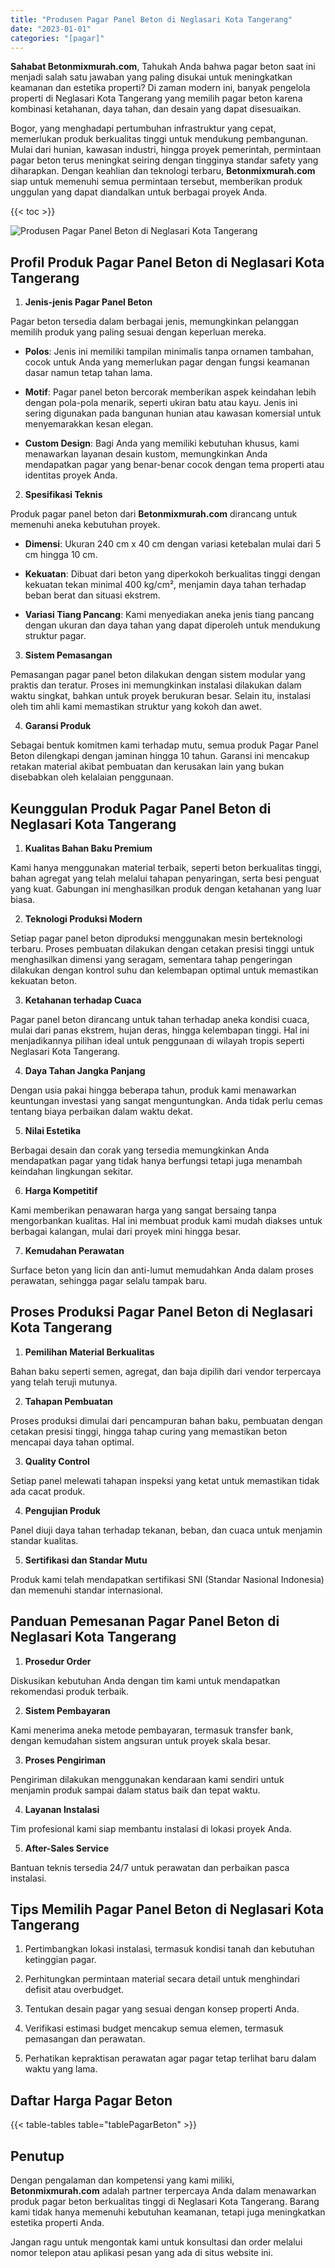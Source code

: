 ```yaml
---
title: "Produsen Pagar Panel Beton di Neglasari Kota Tangerang"
date: "2023-01-01"
categories: "[pagar]"
---
```


**Sahabat Betonmixmurah.com**, Tahukah Anda bahwa pagar beton saat ini menjadi salah satu jawaban yang paling disukai untuk meningkatkan keamanan dan estetika properti? Di zaman modern ini, banyak pengelola properti di Neglasari Kota Tangerang yang memilih pagar beton karena kombinasi ketahanan, daya tahan, dan desain yang dapat disesuaikan.  

Bogor, yang menghadapi pertumbuhan infrastruktur yang cepat, memerlukan produk berkualitas tinggi untuk mendukung pembangunan. Mulai dari hunian, kawasan industri, hingga proyek pemerintah, permintaan pagar beton terus meningkat seiring dengan tingginya standar safety yang diharapkan. Dengan keahlian dan teknologi terbaru, **Betonmixmurah.com** siap untuk memenuhi semua permintaan tersebut, memberikan produk unggulan yang dapat diandalkan untuk berbagai proyek Anda.

{{< toc >}}

![Produsen Pagar Panel Beton di Neglasari Kota Tangerang](/images/pagar/pagar-beton-02.jpg)

## Profil Produk Pagar Panel Beton di Neglasari Kota Tangerang

1. **Jenis-jenis Pagar Panel Beton**  

Pagar beton tersedia dalam berbagai jenis, memungkinkan pelanggan memilih produk yang paling sesuai dengan keperluan mereka.  

- **Polos**: Jenis ini memiliki tampilan minimalis tanpa ornamen tambahan, cocok untuk Anda yang memerlukan pagar dengan fungsi keamanan dasar namun tetap tahan lama.  

- **Motif**: Pagar panel beton bercorak memberikan aspek keindahan lebih dengan pola-pola menarik, seperti ukiran batu atau kayu. Jenis ini sering digunakan pada bangunan hunian atau kawasan komersial untuk menyemarakkan kesan elegan.  

- **Custom Design**: Bagi Anda yang memiliki kebutuhan khusus, kami menawarkan layanan desain kustom, memungkinkan Anda mendapatkan pagar yang benar-benar cocok dengan tema properti atau identitas proyek Anda.  

2. **Spesifikasi Teknis**  

Produk pagar panel beton dari **Betonmixmurah.com** dirancang untuk memenuhi aneka kebutuhan proyek.  

- **Dimensi**: Ukuran 240 cm x 40 cm dengan variasi ketebalan mulai dari 5 cm hingga 10 cm.  

- **Kekuatan**: Dibuat dari beton yang diperkokoh berkualitas tinggi dengan kekuatan tekan minimal 400 kg/cm², menjamin daya tahan terhadap beban berat dan situasi ekstrem.  

- **Variasi Tiang Pancang**: Kami menyediakan aneka jenis tiang pancang dengan ukuran dan daya tahan yang dapat diperoleh untuk mendukung struktur pagar.  

3. **Sistem Pemasangan**  

Pemasangan pagar panel beton dilakukan dengan sistem modular yang praktis dan teratur. Proses ini memungkinkan instalasi dilakukan dalam waktu singkat, bahkan untuk proyek berukuran besar. Selain itu, instalasi oleh tim ahli kami memastikan struktur yang kokoh dan awet.  

4. **Garansi Produk**  

Sebagai bentuk komitmen kami terhadap mutu, semua produk Pagar Panel Beton dilengkapi dengan jaminan hingga 10 tahun. Garansi ini mencakup retakan material akibat pembuatan dan kerusakan lain yang bukan disebabkan oleh kelalaian penggunaan.

## Keunggulan Produk Pagar Panel Beton di Neglasari Kota Tangerang 

1. **Kualitas Bahan Baku Premium**  

Kami hanya menggunakan material terbaik, seperti beton berkualitas tinggi, bahan agregat yang telah melalui tahapan penyaringan, serta besi penguat yang kuat. Gabungan ini menghasilkan produk dengan ketahanan yang luar biasa.  

2. **Teknologi Produksi Modern**  

Setiap pagar panel beton diproduksi menggunakan mesin berteknologi terbaru. Proses pembuatan dilakukan dengan cetakan presisi tinggi untuk menghasilkan dimensi yang seragam, sementara tahap pengeringan dilakukan dengan kontrol suhu dan kelembapan optimal untuk memastikan kekuatan beton.  

3. **Ketahanan terhadap Cuaca**  

Pagar panel beton dirancang untuk tahan terhadap aneka kondisi cuaca, mulai dari panas ekstrem, hujan deras, hingga kelembapan tinggi. Hal ini menjadikannya pilihan ideal untuk penggunaan di wilayah tropis seperti Neglasari Kota Tangerang.  

4. **Daya Tahan Jangka Panjang**  

Dengan usia pakai hingga beberapa tahun, produk kami menawarkan keuntungan investasi yang sangat menguntungkan. Anda tidak perlu cemas tentang biaya perbaikan dalam waktu dekat.  

5. **Nilai Estetika**  

Berbagai desain dan corak yang tersedia memungkinkan Anda mendapatkan pagar yang tidak hanya berfungsi tetapi juga menambah keindahan lingkungan sekitar.  

6. **Harga Kompetitif**  

Kami memberikan penawaran harga yang sangat bersaing tanpa mengorbankan kualitas. Hal ini membuat produk kami mudah diakses untuk berbagai kalangan, mulai dari proyek mini hingga besar.  

7. **Kemudahan Perawatan**  

Surface beton yang licin dan anti-lumut memudahkan Anda dalam proses perawatan, sehingga pagar selalu tampak baru.

## Proses Produksi Pagar Panel Beton di Neglasari Kota Tangerang

1. **Pemilihan Material Berkualitas**  

Bahan baku seperti semen, agregat, dan baja dipilih dari vendor terpercaya yang telah teruji mutunya.

2. **Tahapan Pembuatan**  

Proses produksi dimulai dari pencampuran bahan baku, pembuatan dengan cetakan presisi tinggi, hingga tahap curing yang memastikan beton mencapai daya tahan optimal.

3. **Quality Control**  

Setiap panel melewati tahapan inspeksi yang ketat untuk memastikan tidak ada cacat produk.

4. **Pengujian Produk**  

Panel diuji daya tahan terhadap tekanan, beban, dan cuaca untuk menjamin standar kualitas.

5. **Sertifikasi dan Standar Mutu**  

Produk kami telah mendapatkan sertifikasi SNI (Standar Nasional Indonesia) dan memenuhi standar internasional.

## Panduan Pemesanan Pagar Panel Beton di Neglasari Kota Tangerang

1. **Prosedur Order**  

Diskusikan kebutuhan Anda dengan tim kami untuk mendapatkan rekomendasi produk terbaik.

2. **Sistem Pembayaran**  

Kami menerima aneka metode pembayaran, termasuk transfer bank, dengan kemudahan sistem angsuran untuk proyek skala besar.

3. **Proses Pengiriman**  

Pengiriman dilakukan menggunakan kendaraan kami sendiri untuk menjamin produk sampai dalam status baik dan tepat waktu.

4. **Layanan Instalasi**  

Tim profesional kami siap membantu instalasi di lokasi proyek Anda.

5. **After-Sales Service**  

Bantuan teknis tersedia 24/7 untuk perawatan dan perbaikan pasca instalasi.

## Tips Memilih Pagar Panel Beton di Neglasari Kota Tangerang

1. Pertimbangkan lokasi instalasi, termasuk kondisi tanah dan kebutuhan ketinggian pagar.  

2. Perhitungkan permintaan material secara detail untuk menghindari defisit atau overbudget.  

3. Tentukan desain pagar yang sesuai dengan konsep properti Anda.  

4. Verifikasi estimasi budget mencakup semua elemen, termasuk pemasangan dan perawatan.  

5. Perhatikan kepraktisan perawatan agar pagar tetap terlihat baru dalam waktu yang lama.

## Daftar Harga Pagar Beton

{{< table-tables table="tablePagarBeton" >}}

## Penutup

Dengan pengalaman dan kompetensi yang kami miliki, **Betonmixmurah.com** adalah partner terpercaya Anda dalam menawarkan produk pagar beton berkualitas tinggi di Neglasari Kota Tangerang. Barang kami tidak hanya memenuhi kebutuhan keamanan, tetapi juga meningkatkan estetika properti Anda.  

Jangan ragu untuk mengontak kami untuk konsultasi dan order melalui nomor telepon atau aplikasi pesan yang ada di situs website ini.